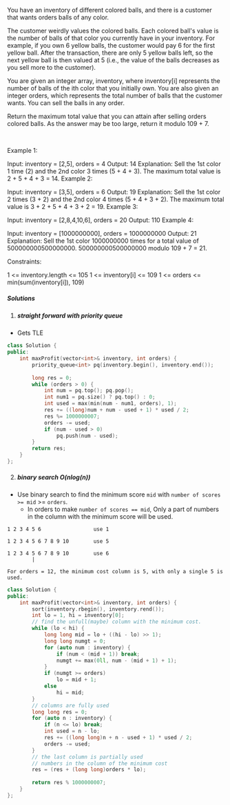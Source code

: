 You have an inventory of different colored balls, and there is a customer that wants orders balls of any color.

The customer weirdly values the colored balls. Each colored ball's value is the number of balls of that color you currently have in your inventory. For example, if you own 6 yellow balls, the customer would pay 6 for the first yellow ball. After the transaction, there are only 5 yellow balls left, so the next yellow ball is then valued at 5 (i.e., the value of the balls decreases as you sell more to the customer).

You are given an integer array, inventory, where inventory[i] represents the number of balls of the ith color that you initially own. You are also given an integer orders, which represents the total number of balls that the customer wants. You can sell the balls in any order.

Return the maximum total value that you can attain after selling orders colored balls. As the answer may be too large, return it modulo 109 + 7.

 

Example 1:


Input: inventory = [2,5], orders = 4
Output: 14
Explanation: Sell the 1st color 1 time (2) and the 2nd color 3 times (5 + 4 + 3).
The maximum total value is 2 + 5 + 4 + 3 = 14.
Example 2:

Input: inventory = [3,5], orders = 6
Output: 19
Explanation: Sell the 1st color 2 times (3 + 2) and the 2nd color 4 times (5 + 4 + 3 + 2).
The maximum total value is 3 + 2 + 5 + 4 + 3 + 2 = 19.
Example 3:

Input: inventory = [2,8,4,10,6], orders = 20
Output: 110
Example 4:

Input: inventory = [1000000000], orders = 1000000000
Output: 21
Explanation: Sell the 1st color 1000000000 times for a total value of 500000000500000000. 500000000500000000 modulo 109 + 7 = 21.
 

Constraints:

1 <= inventory.length <= 105
1 <= inventory[i] <= 109
1 <= orders <= min(sum(inventory[i]), 109)


##### Solutions

1. ##### straight forward with priority queue

- Gets TLE

```c++
class Solution {
public:
    int maxProfit(vector<int>& inventory, int orders) {
        priority_queue<int> pq(inventory.begin(), inventory.end());
        
        long res = 0;
        while (orders > 0) {
            int num = pq.top(); pq.pop();
            int num1 = pq.size() ? pq.top() : 0;
            int used = max(min(num - num1, orders), 1);
            res += ((long)num + num - used + 1) * used / 2;
            res %= 1000000007;
            orders -= used;
            if (num - used > 0)
                pq.push(num - used);
        }
        return res;
    }
};
```


2. ##### binary search O(nlog(n))

- Use binary search to find the minimum score `mid` with `number of scores >= mid` >= `orders`.
    - In orders to make `number of scores == mid`, Only a part of numbers in the column with the minimum score will be used.


```
1 2 3 4 5 6                 use 1

1 2 3 4 5 6 7 8 9 10        use 5

1 2 3 4 5 6 7 8 9 10        use 6
        |

For orders = 12, the minimum cost column is 5, with only a single 5 is used.
```


```c++
class Solution {
public:
    int maxProfit(vector<int>& inventory, int orders) {
        sort(inventory.rbegin(), inventory.rend());
        int lo = 1, hi = inventory[0];
        // find the unfull(maybe) column with the minimum cost.
        while (lo < hi) {
            long long mid = lo + ((hi - lo) >> 1);
            long long numgt = 0;
            for (auto num : inventory) {
                if (num < (mid + 1)) break;
                numgt += max(0ll, num - (mid + 1) + 1);
            }
            if (numgt >= orders)
                lo = mid + 1;
            else
                hi = mid;
        }
        // columns are fully used
        long long res = 0;
        for (auto n : inventory) {
            if (n <= lo) break;
            int used = n - lo;
            res += ((long long)n + n - used + 1) * used / 2;
            orders -= used;
        }
        // the last column is partially used
        // numbers in the column of the minimum cost
        res = (res + (long long)orders * lo);
        
        return res % 1000000007;
    }
};
```
